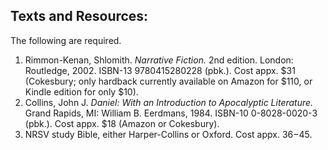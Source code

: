 ## Texts and Resources:

The following are required.

1. Rimmon-Kenan, Shlomith. *Narrative Fiction.* 2nd edition. London: Routledge, 2002. ISBN-13 9780415280228 (pbk.). Cost appx. $31 (Cokesbury; only hardback currently available on Amazon for $110, or Kindle edition for only $10).
2. Collins, John J. *Daniel: With an Introduction to Apocalyptic Literature.* Grand Rapids, MI: William B. Eerdmans, 1984. ISBN-10 0-8028-0020-3 (pbk.). Cost appx. $18 (Amazon or Cokesbury).
3. NRSV study Bible, either Harper-Collins or Oxford. Cost appx. $36-$45.

